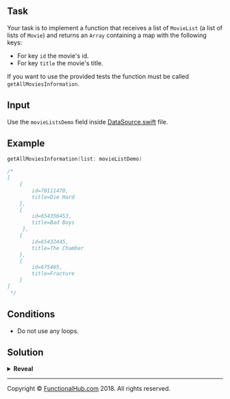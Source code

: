 ## Task

Your task is to implement a function that receives a list of `MovieList` (a list of lists of `Movie`) and returns an `Array` containing a map with the following keys:

- For key `id` the movie's id.
- For key `title` the movie's title.

If you want to use the provided tests the function must be called `getAllMoviesInformation`.

## Input

Use the `movieListsDemo` field inside [DataSource.swift](https://github.com/FunctionalSwift/katas/Sources/katas/functional/transforms/DataSource.swift) file.

## Example

```swift
getAllMoviesInformation(list: movieListDemo)

/*
[
    {
        id=70111470, 
        title=Die Hard
    },
    {
        id=654356453, 
        title=Bad Boys
     },
    {
        id=65432445, 
        title=The Chamber
    },
    {
        id=675465, 
        title=Fracture
    }
]
 */
```

## Conditions

* Do not use any loops.

## Solution

<details><summary><strong>Reveal</strong></summary><p>

---
```swift
func getAllMoviesInformation(list: [MovieList]) -> [[String : String]] {
	return list.flatMap { $0.movies }.map {
		return Dictionary(uniqueKeysWithValues: [
			("id", "\($0.id)"),
			("title", $0.title),
		])
	}
}
```

</p></details>

---

Copyright © [FunctionalHub.com](http://functionalhub.com) 2018. All rights reserved.